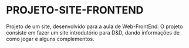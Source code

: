 # PROJETO-SITE-FRONTEND
Projeto de um site, desenvolvido para a aula de Web-FrontEnd.
O projeto consiste em fazer um site introdutório para D&D, dando informações de como jogar e alguns complementos.
